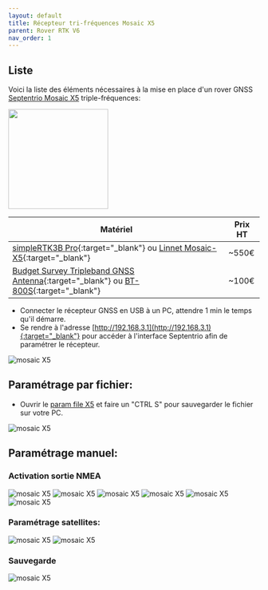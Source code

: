 ```yaml
---
layout: default
title: Récepteur tri-fréquences Mosaic X5
parent: Rover RTK V6
nav_order: 1
---
```


## Liste

Voici la liste des éléments nécessaires à la mise en place d'un rover GNSS [Septentrio Mosaic X5](https://www.septentrio.com/en/products/gnss-receivers/gnss-receiver-modules/mosaic-x5) triple-fréquences:

<img src="https://www.septentrio.com/sites/default/files/products/product/mosaic-X5_650x650.png" width="200">

|Matériel|Prix HT|
|--------|----|
| [simpleRTK3B Pro](https://www.ardusimple.com/product/simplertk3b-x5/){:target="_blank"} ou [Linnet Mosaic-X5](https://www.systork.io/en/product/linnet-mosaic-x5/){:target="_blank"} |~550€|
|[Budget Survey Tripleband GNSS Antenna](https://www.ardusimple.com/product/budget-survey-tripleband-gnss-antenna-ip66/){:target="_blank"} ou [BT-800S](https://store.beitian.com/products/beitian-high-gain-high-precision-gnss-antenna-provide-stability-and-reliability-gnss-signal-for-positioning-applications-bt-800s?_pos=1&_sid=bcd57f6d3&_ss=r&variant=44374047490335){:target="_blank"}|~100€|


* Connecter le récepteur GNSS en USB à un PC, attendre 1 min le temps qu'il démarre.
* Se rendre à l'adresse [http://192.168.3.1](http://192.168.3.1){:target="_blank"} pour accéder à l'interface Septentrio afin de paramétrer le récepteur.

![mosaic X5](/assets/images/mosaic_x5/x5-dashboard.png)

## Paramétrage par fichier:

* Ouvrir le [param file X5](/assets/param_files/mosaic_x5/mosaic-X5_nmea_full_5hz_460800.txt) et faire un "CTRL S" pour sauvegarder le fichier sur votre PC.

![mosaic X5](/assets/images/mosaic_x5/x5-sauvegarde.png)

## Paramétrage manuel:

### Activation sortie NMEA

![mosaic X5](/assets/images/mosaic_x5/x5-baudrate.png)
![mosaic X5](/assets/images/mosaic_x5/x5-newstream.png)
![mosaic X5](/assets/images/mosaic_x5/x5-newstreamç_serial.png)
![mosaic X5](/assets/images/mosaic_x5/x5-newstream_portcom.png)
![mosaic X5](/assets/images/mosaic_x5/x5-newstream_nmea.png)
![mosaic X5](/assets/images/mosaic_x5/x5-newstream_nmeaOK.png)

### Paramétrage satellites:

![mosaic X5](/assets/images/mosaic_x5/x5-expertPanel.png)
![mosaic X5](/assets/images/mosaic_x5/x5-expertPanel._signalTracking.png)

### Sauvegarde

![mosaic X5](/assets/images/mosaic_x5/x5-sauvegarde.png)
